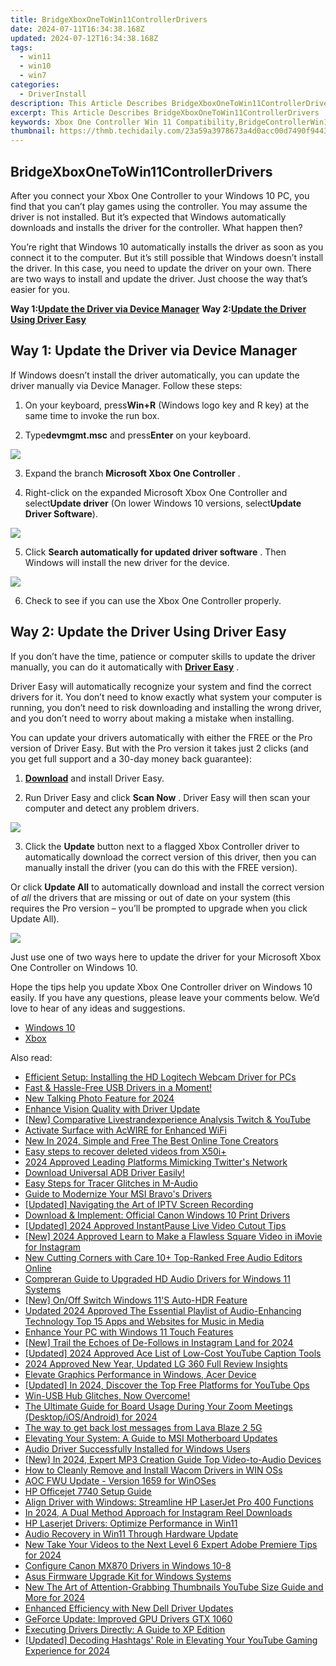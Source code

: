```yaml
---
title: BridgeXboxOneToWin11ControllerDrivers
date: 2024-07-11T16:34:38.168Z
updated: 2024-07-12T16:34:38.168Z
tags:
  - win11
  - win10
  - win7
categories:
  - DriverInstall
description: This Article Describes BridgeXboxOneToWin11ControllerDrivers
excerpt: This Article Describes BridgeXboxOneToWin11ControllerDrivers
keywords: Xbox One Controller Win 11 Compatibility,BridgeControllerWin11Drivers,CrossPlayingControllersWithWin11,UniversalXboxControllerDriversForWindows11,ControllerAdapterXboxOneToWin11,XboxControllerCompatibilityUpgradeWin11,GamingInteroperabilitySolutionsForXboxOneAndWin11
thumbnail: https://thmb.techidaily.com/23a59a3978673a4d0acc00d7490f94438fabe3807b22b448117c81f2ee19fda7.jpg
---
```


## BridgeXboxOneToWin11ControllerDrivers

 After you connect your Xbox One Controller to your Windows 10 PC, you find that you can’t play games using the controller. You may assume the driver is not installed. But it’s expected that Windows automatically downloads and installs the driver for the controller. What happen then?

 You’re right that Windows 10 automatically installs the driver as soon as you connect it to the computer. But it’s still possible that Windows doesn’t install the driver. In this case, you need to update the driver on your own. There are two ways to install and update the driver. Just choose the way that’s easier for you.

 **Way 1:[Update the Driver via Device Manager](#way1)**
 **Way 2:[Update the Driver Using Driver Easy](#way2)**

## Way 1: Update the Driver via Device Manager

 If Windows doesn’t install the driver automatically, you can update the driver manually via Device Manager. Follow these steps:

 1) On your keyboard, press**Win+R** (Windows logo key and R key) at the same time to invoke the run box.

 2) Type**devmgmt.msc** and press**Enter** on your keyboard.

![](https://images.drivereasy.com/wp-content/uploads/2018/01/img_5a4b53c31d84f.png)

 3) Expand the branch **Microsoft Xbox One Controller** .

 4) Right-click on the expanded Microsoft Xbox One Controller and select**Update driver** (On lower Windows 10 versions, select**Update Driver Software**).

![](https://images.drivereasy.com/wp-content/uploads/2017/06/img_594771392eb47.png)

 5) Click **Search automatically for updated driver software** . Then Windows will install the new driver for the device.

![](https://images.drivereasy.com/wp-content/uploads/2017/06/img_5947718be7bb5.png)

6) Check to see if you can use the Xbox One Controller properly.

## Way 2: Update the Driver Using Driver Easy

 If you don’t have the time, patience or computer skills to update the driver manually,  you can do it automatically with **[Driver Easy](https://tools.techidaily.com/drivereasy/download/)**  .

 Driver Easy will automatically recognize your system and find the correct drivers for it. You don’t need to know exactly what system your computer is running, you don’t need to risk downloading and installing the wrong driver, and you don’t need to worry about making a mistake when installing.

 You can update your drivers automatically with either the FREE or the Pro version of Driver Easy. But with the Pro version it takes just 2 clicks (and you get full support and a 30-day money back guarantee):

 1) **[Download](https://tools.techidaily.com/drivereasy/download/)**   and install Driver Easy.

 2) Run Driver Easy and click **Scan Now** . Driver Easy will then scan your computer and detect any problem drivers.

![](https://images.drivereasy.com/wp-content/uploads/2018/01/img_5a4b5465270d8.png)

 3) Click the **Update** button next to a flagged Xbox Controller driver to automatically download the correct version of this driver, then you can manually install the driver (you can do this with the FREE version).

 Or click **Update All**  to automatically download and install the correct version of _all_   the drivers that are missing or out of date on your system (this requires the Pro version – you’ll be prompted to upgrade when you click Update All).

![](https://images.drivereasy.com/wp-content/uploads/2018/01/img_5a4b54a1c9593.jpg)

 Just use one of two ways here to update the driver for your Microsoft Xbox One Controller on Windows 10.

 Hope the tips help you update Xbox One Controller driver on Windows 10 easily. If you have any questions, please leave your comments below. We’d love to hear of any ideas and suggestions.

* [Windows 10](https://tools.techidaily.com/drivereasy/download/)
* [Xbox](https://store.drivereasy.com/order/cart.php?PRODS=4731822&QTY=1&AFFILIATE=108875)

<ins class="adsbygoogle"
     style="display:block"
     data-ad-format="autorelaxed"
     data-ad-client="ca-pub-7571918770474297"
     data-ad-slot="1223367746"></ins>



<ins class="adsbygoogle"
     style="display:block"
     data-ad-client="ca-pub-7571918770474297"
     data-ad-slot="8358498916"
     data-ad-format="auto"
     data-full-width-responsive="true"></ins>

<span class="atpl-alsoreadstyle">Also read:</span>
<div><ul>
<li><a href="https://driver-install.techidaily.com/efficient-setup-installing-the-hd-logitech-webcam-driver-for-pcs/"><u>Efficient Setup: Installing the HD Logitech Webcam Driver for PCs</u></a></li>
<li><a href="https://driver-install.techidaily.com/1720062526182-fast-and-hassle-free-usb-drivers-in-a-moment/"><u>Fast & Hassle-Free USB Drivers in a Moment!</u></a></li>
<li><a href="https://ai-voice-clone.techidaily.com/new-talking-photo-feature-for-2024/"><u>New Talking Photo Feature for 2024</u></a></li>
<li><a href="https://driver-install.techidaily.com/enhance-vision-quality-with-driver-update/"><u>Enhance Vision Quality with Driver Update</u></a></li>
<li><a href="https://extra-information.techidaily.com/new-comparative-livestrandexperience-analysis-twitch-and-youtube/"><u>[New] Comparative Livestrandexperience Analysis  Twitch & YouTube</u></a></li>
<li><a href="https://driver-install.techidaily.com/activate-surface-with-acwire-for-enhanced-wifi/"><u>Activate Surface with AcWIRE for Enhanced WiFi</u></a></li>
<li><a href="https://smart-video-editing.techidaily.com/new-in-2024-simple-and-free-the-best-online-tone-creators/"><u>New In 2024, Simple and Free The Best Online Tone Creators</u></a></li>
<li><a href="https://phone-solutions.techidaily.com/easy-steps-to-recover-deleted-videos-from-x50iplus-by-fonelab-android-recover-video/"><u>Easy steps to recover deleted videos from X50i+</u></a></li>
<li><a href="https://twitter-videos.techidaily.com/2024-approved-leading-platforms-mimicking-twitters-network/"><u>2024 Approved  Leading Platforms Mimicking Twitter's Network</u></a></li>
<li><a href="https://driver-install.techidaily.com/1720061717152-download-universal-adb-driver-easily/"><u>Download Universal ADB Driver Easily!</u></a></li>
<li><a href="https://driver-install.techidaily.com/easy-steps-for-tracer-glitches-in-m-audio/"><u>Easy Steps for Tracer Glitches in M-Audio</u></a></li>
<li><a href="https://driver-install.techidaily.com/guide-to-modernize-your-msi-bravos-drivers/"><u>Guide to Modernize Your MSI Bravo's Drivers</u></a></li>
<li><a href="https://screen-sharing-recording.techidaily.com/updated-navigating-the-art-of-iptv-screen-recording/"><u>[Updated] Navigating the Art of IPTV Screen Recording</u></a></li>
<li><a href="https://driver-install.techidaily.com/download-and-implement-official-canon-windows-10-print-drivers/"><u>Download & Implement: Official Canon Windows 10 Print Drivers</u></a></li>
<li><a href="https://screen-capture.techidaily.com/updated-2024-approved-instantpause-live-video-cutout-tips/"><u>[Updated] 2024 Approved  InstantPause  Live Video Cutout Tips</u></a></li>
<li><a href="https://instagram-clips.techidaily.com/new-2024-approved-learn-to-make-a-flawless-square-video-in-imovie-for-instagram/"><u>[New] 2024 Approved  Learn to Make a Flawless Square Video in iMovie for Instagram</u></a></li>
<li><a href="https://voice-adjusting.techidaily.com/new-cutting-corners-with-care-10plus-top-ranked-free-audio-editors-online/"><u>New Cutting Corners with Care 10+ Top-Ranked Free Audio Editors Online</u></a></li>
<li><a href="https://driver-install.techidaily.com/compreran-guide-to-upgraded-hd-audio-drivers-for-windows-11-systems/"><u>Compreran Guide to Upgraded HD Audio Drivers for Windows 11 Systems</u></a></li>
<li><a href="https://extra-guidance.techidaily.com/new-onoff-switch-windows-11s-auto-hdr-feature/"><u>[New] On/Off Switch  Windows 11'S Auto-HDR Feature</u></a></li>
<li><a href="https://sound-tweaking.techidaily.com/updated-2024-approved-the-essential-playlist-of-audio-enhancing-technology-top-15-apps-and-websites-for-music-in-media/"><u>Updated 2024 Approved The Essential Playlist of Audio-Enhancing Technology Top 15 Apps and Websites for Music in Media</u></a></li>
<li><a href="https://driver-install.techidaily.com/enhance-your-pc-with-windows-11-touch-features/"><u>Enhance Your PC with Windows 11 Touch Features</u></a></li>
<li><a href="https://instagram-video-files.techidaily.com/new-trail-the-echoes-of-de-follows-in-instagram-land-for-2024/"><u>[New] Trail the Echoes of De-Follows in Instagram Land for 2024</u></a></li>
<li><a href="https://facebook-video-share.techidaily.com/updated-2024-approved-ace-list-of-low-cost-youtube-caption-tools/"><u>[Updated] 2024 Approved  Ace List of Low-Cost YouTube Caption Tools</u></a></li>
<li><a href="https://extra-approaches.techidaily.com/2024-approved-new-year-updated-lg-360-full-review-insights/"><u>2024 Approved  New Year, Updated LG 360  Full Review Insights</u></a></li>
<li><a href="https://driver-install.techidaily.com/elevate-graphics-performance-in-windows-acer-device/"><u>Elevate Graphics Performance in Windows, Acer Device</u></a></li>
<li><a href="https://facebook-video-share.techidaily.com/updated-in-2024-discover-the-top-free-platforms-for-youtube-ops/"><u>[Updated] In 2024, Discover the Top Free Platforms for YouTube Ops</u></a></li>
<li><a href="https://driver-install.techidaily.com/1720062186701-win-usb-hub-glitches-now-overcome/"><u>Win-USB Hub Glitches, Now Overcome!</u></a></li>
<li><a href="https://screen-sharing-recording.techidaily.com/the-ultimate-guide-for-board-usage-during-your-zoom-meetings-desktopiosandroid-for-2024/"><u>The Ultimate Guide for Board Usage During Your Zoom Meetings (Desktop/iOS/Android) for 2024</u></a></li>
<li><a href="https://techidaily.com/the-way-to-get-back-lost-messages-from-lava-blaze-2-5g-by-fonelab-android-recover-messages/"><u>The way to get back lost messages from Lava Blaze 2 5G</u></a></li>
<li><a href="https://driver-install.techidaily.com/elevating-your-system-a-guide-to-msi-motherboard-updates/"><u>Elevating Your System: A Guide to MSI Motherboard Updates</u></a></li>
<li><a href="https://driver-install.techidaily.com/audio-driver-successfully-installed-for-windows-users/"><u>Audio Driver Successfully Installed for Windows Users</u></a></li>
<li><a href="https://youtube-lab.techidaily.com/n-2024-expert-mp3-creation-guide-top-video-to-audio-devices/"><u>[New] In 2024, Expert MP3 Creation Guide  Top Video-to-Audio Devices</u></a></li>
<li><a href="https://driver-install.techidaily.com/how-to-cleanly-remove-and-install-wacom-drivers-in-win-oss/"><u>How to Cleanly Remove and Install Wacom Drivers in WIN OSs</u></a></li>
<li><a href="https://driver-install.techidaily.com/aoc-fwu-update-version-1659-for-winoses/"><u>AOC FWU Update - Version 1659 for WinOSes</u></a></li>
<li><a href="https://driver-install.techidaily.com/hp-officejet-7740-setup-guide/"><u>HP Officejet 7740 Setup Guide</u></a></li>
<li><a href="https://driver-install.techidaily.com/align-driver-with-windows-streamline-hp-laserjet-pro-400-functions/"><u>Align Driver with Windows: Streamline HP LaserJet Pro 400 Functions</u></a></li>
<li><a href="https://instagram-video-files.techidaily.com/in-2024-a-dual-method-approach-for-instagram-reel-downloads/"><u>In 2024, A Dual Method Approach for Instagram Reel Downloads</u></a></li>
<li><a href="https://driver-install.techidaily.com/hp-laserjet-drivers-optimize-performance-in-win11/"><u>HP Laserjet Drivers: Optimize Performance in Win11</u></a></li>
<li><a href="https://driver-install.techidaily.com/audio-recovery-in-win11-through-hardware-update/"><u>Audio Recovery in Win11 Through Hardware Update</u></a></li>
<li><a href="https://video-content-creator.techidaily.com/new-take-your-videos-to-the-next-level-6-expert-adobe-premiere-tips-for-2024/"><u>New Take Your Videos to the Next Level 6 Expert Adobe Premiere Tips for 2024</u></a></li>
<li><a href="https://driver-install.techidaily.com/configure-canon-mx870-drivers-in-windows-10-8/"><u>Configure Canon MX870 Drivers in Windows 10-8</u></a></li>
<li><a href="https://driver-install.techidaily.com/asus-firmware-upgrade-kit-for-windows-systems/"><u>Asus Firmware Upgrade Kit for Windows Systems</u></a></li>
<li><a href="https://ai-video-tools.techidaily.com/new-the-art-of-attention-grabbing-thumbnails-youtube-size-guide-and-more-for-2024/"><u>New The Art of Attention-Grabbing Thumbnails YouTube Size Guide and More for 2024</u></a></li>
<li><a href="https://driver-install.techidaily.com/enhanced-efficiency-with-new-dell-driver-updates/"><u>Enhanced Efficiency with New Dell Driver Updates</u></a></li>
<li><a href="https://driver-install.techidaily.com/geforce-update-improved-gpu-drivers-gtx-1060/"><u>GeForce Update: Improved GPU Drivers GTX 1060</u></a></li>
<li><a href="https://driver-install.techidaily.com/executing-drivers-directly-a-guide-to-xp-edition/"><u>Executing Drivers Directly: A Guide to XP Edition</u></a></li>
<li><a href="https://facebook-video-footage.techidaily.com/updated-decoding-hashtags-role-in-elevating-your-youtube-gaming-experience-for-2024/"><u>[Updated] Decoding Hashtags' Role in Elevating Your YouTube Gaming Experience for 2024</u></a></li>
</ul></div>
